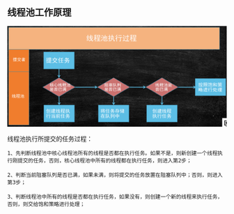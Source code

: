 ## 线程池工作原理

![avatar](image/线程池工作原理.png)

线程池执行所提交的任务过程：

	1、先判断线程池中核心线程池所有的线程是否都在执行任务。如果不是，则新创建一个线程执行刚提交的任务，否则，核心线程池中所有的线程都在执行任务，则进入第2步；

	2、判断当前阻塞队列是否已满，如果未满，则将提交的任务放置在阻塞队列中；否则，则进入第3步；

	3、判断线程池中所有的线程是否都在执行任务，如果没有，则创建一个新的线程来执行任务，否则，则交给饱和策略进行处理；
